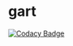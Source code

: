 # gart
[![Codacy Badge](https://api.codacy.com/project/badge/Grade/5e7958ec6e25438181bc8575888bd078)](https://app.codacy.com/app/NalediMadlopha/gart?utm_source=github.com&utm_medium=referral&utm_content=NalediMadlopha/gart&utm_campaign=Badge_Grade_Settings)